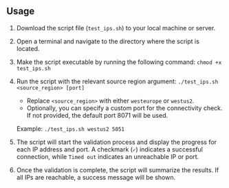 ## Usage
1. Download the script file (`test_ips.sh`) to your local machine or server.
2. Open a terminal and navigate to the directory where the script is located.
3. Make the script executable by running the following command: `chmod +x test_ips.sh`
4. Run the script with the relevant source region argument: `./test_ips.sh <source_region> [port]`
   - Replace `<source_region>` with either `westeurope` or `westus2`.
   - Optionally, you can specify a custom port for the connectivity check. If not provided, the default port 8071 will be used.

   Example: `./test_ips.sh westus2 5051`
5. The script will start the validation process and display the progress for each IP address and port. A checkmark (`✓`) indicates a successful connection, while `Timed out` indicates an unreachable IP or port.
6. Once the validation is complete, the script will summarize the results. If all IPs are reachable, a success message will be shown.
